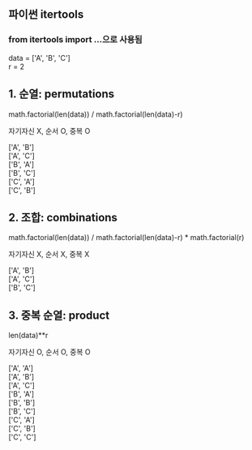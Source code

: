 ## 파이썬 itertools

### from itertools import ...으로 사용됨

data = ['A', 'B', 'C']<br/>
r = 2

## 1. 순열: permutations

math.factorial(len(data)) / math.factorial(len(data)-r)

자기자신 X, 순서 O, 중복 O

['A', 'B']<br/>
['A', 'C']<br/>
['B', 'A']<br/>
['B', 'C']<br/>
['C', 'A']<br/>
['C', 'B']<br/>

## 2. 조합: combinations

math.factorial(len(data)) / math.factorial(len(data)-r) \* math.factorial(r)

자기자신 X, 순서 X, 중복 X

['A', 'B']<br/>
['A', 'C']<br/>
['B', 'C']<br/>

## 3. 중복 순열: product

len(data)\*\*r

자기자신 O, 순서 O, 중복 O

['A', 'A']<br/>
['A', 'B']<br/>
['A', 'C']<br/>
['B', 'A']<br/>
['B', 'B']<br/>
['B', 'C']<br/>
['C', 'A']<br/>
['C', 'B']<br/>
['C', 'C']<br/>
